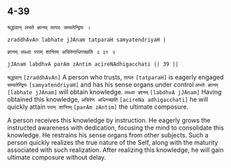 ## 4-39


```shloka-sa
श्रद्धावान् लभते ज्ञानम् तत्परः सम्यतेन्द्रियः ।
```
```shloka-sa-hk
zraddhAvAn labhate jJAnam tatparaH samyatendriyaH |
```
```shloka-sa
ज्ञानम् लब्ध्वा पराम् शान्तिम् अचिरेणाधिगच्छति ॥ ३९ ॥
```
```shloka-sa-hk
jJAnam labdhvA parAm zAntim acireNAdhigacchati || 39 ||
```

`श्रद्धावान्` `[zraddhAvAn]` A person who trusts, `तत्परः` `[tatparaH]` is eagerly engaged `सम्यतेन्द्रियः` `[samyatendriyaH]` and has his sense organs under control `लभते ज्ञानम्` `[labhate jJAnam]` will obtain knowledge. `लब्ध्वा ज्ञानम्` `[labdhvA jJAnam]` Having obtained this knowledge, `अचिरेण अधिगच्छति` `[acireNa adhigacchati]` he will quickly attain `पराम् शान्तिम्` `[parAm zAntim]` the ultimate composure.

A person receives this knowledge by instruction. He eagerly grows the instructed awareness with dedication, focusing the mind to consolidate this knowledge. He restrains his sense organs from other subjects.
Such a person quickly realizes the true nature of the Self, along with the maturity associated with such realization. After realizing this knowledge, he will gain ultimate composure without delay.

